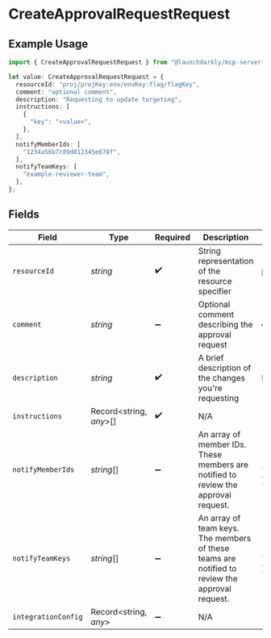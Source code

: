 # CreateApprovalRequestRequest

## Example Usage

```typescript
import { CreateApprovalRequestRequest } from "@launchdarkly/mcp-server";

let value: CreateApprovalRequestRequest = {
  resourceId: "proj/projKey:env/envKey:flag/flagKey",
  comment: "optional comment",
  description: "Requesting to update targeting",
  instructions: [
    {
      "key": "<value>",
    },
  ],
  notifyMemberIds: [
    "1234a56b7c89d012345e678f",
  ],
  notifyTeamKeys: [
    "example-reviewer-team",
  ],
};
```

## Fields

| Field                                                                                          | Type                                                                                           | Required                                                                                       | Description                                                                                    | Example                                                                                        |
| ---------------------------------------------------------------------------------------------- | ---------------------------------------------------------------------------------------------- | ---------------------------------------------------------------------------------------------- | ---------------------------------------------------------------------------------------------- | ---------------------------------------------------------------------------------------------- |
| `resourceId`                                                                                   | *string*                                                                                       | :heavy_check_mark:                                                                             | String representation of the resource specifier                                                | proj/projKey:env/envKey:flag/flagKey                                                           |
| `comment`                                                                                      | *string*                                                                                       | :heavy_minus_sign:                                                                             | Optional comment describing the approval request                                               | optional comment                                                                               |
| `description`                                                                                  | *string*                                                                                       | :heavy_check_mark:                                                                             | A brief description of the changes you're requesting                                           | Requesting to update targeting                                                                 |
| `instructions`                                                                                 | Record<string, *any*>[]                                                                        | :heavy_check_mark:                                                                             | N/A                                                                                            |                                                                                                |
| `notifyMemberIds`                                                                              | *string*[]                                                                                     | :heavy_minus_sign:                                                                             | An array of member IDs. These members are notified to review the approval request.             | [<br/>"1234a56b7c89d012345e678f"<br/>]                                                         |
| `notifyTeamKeys`                                                                               | *string*[]                                                                                     | :heavy_minus_sign:                                                                             | An array of team keys. The members of these teams are notified to review the approval request. | [<br/>"example-reviewer-team"<br/>]                                                            |
| `integrationConfig`                                                                            | Record<string, *any*>                                                                          | :heavy_minus_sign:                                                                             | N/A                                                                                            |                                                                                                |